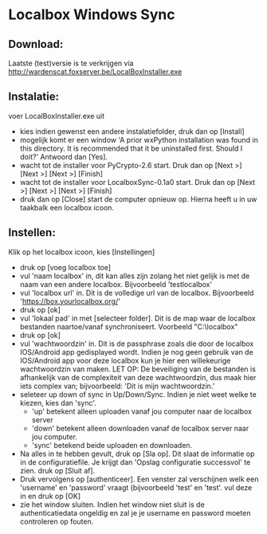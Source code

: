 Localbox Windows Sync
=====================

Download:
---------
Laatste (test)versie is te verkrijgen via http://wardenscat.foxserver.be/LocalBoxInstaller.exe

Instalatie:
-----------
voer LocalBoxInstaller.exe uit
- kies indien gewenst een andere instalatiefolder, druk dan op [Install]
- mogelijk komt er een window 'A prior wxPython installation was found in this directory. It is recommended that it be uninstalled first. Should I doit?' Antwoord dan [Yes].
- wacht tot de installer voor PyCrypto-2.6 start. Druk dan op [Next >] [Next >] [Next >] [Finish]
- wacht tot de installer voor LocalboxSync-0.1a0 start. Druk dan op [Next >] [Next >] [Next >] [Finish]
- druk dan op [Close]
start de computer opnieuw op. Hierna heeft u in uw taakbalk een localbox icoon.

Instellen:
----------
Klik op het localbox icoon, kies [Instellingen]
- druk op [voeg localbox toe]
- vul 'naam localbox' in, dit kan alles zijn zolang het niet gelijk is met de naam van een andere localbox. Bijvoorbeeld 'testlocalbox'
- vul 'localbox url' in. Dit is de volledige url van de localbox. Bijvoorbeeld 'https://box.yourlocalbox.org/'
- druk op [ok]
- vul 'lokaal pad' in met [selecteer folder]. Dit is de map waar de localbox bestanden naartoe/vanaf synchroniseert. Voorbeeld "C:\localbox\"
- druk op [ok]
- vul 'wachtwoordzin' in. Dit is de passphrase zoals die door de localbox IOS/Android app gedisplayed wordt. Indien je nog geen gebruik van de IOS/Android app voor deze localbox kun je hier een willekeurige wachtwoordzin van maken. LET OP: De beveiliging van de bestanden is afhankelijk van de complexiteit van deze wachtwoordzin, dus maak hier iets complex van; bijvoorbeeld: 'Dit is mijn wachtwoordzin.'
- seleteer up down of sync in Up/Down/Sync. Indien je niet weet welke te kiezen, kies dan 'sync'.
  * 'up' betekent alleen uploaden vanaf jou computer naar de localbox server
  * 'down' betekent alleen downloaden vanaf de localbox server naar jou computer.
  * 'sync' betekend beide uploaden en downloaden.
- Na alles in te hebben gevult, druk op [Sla op]. Dit slaat de informatie op in de configuratiefile. Je krijgt dan 'Opslag configuratie successvol' te zien. druk op [Sluit af].
- Druk vervolgens op [authenticeer]. Een venster zal verschijnen welk een 'username' en 'password' vraagt (bijvoorbeeld 'test' en 'test'. vul deze in en druk op [OK]
- zie het window sluiten. Indien het window niet sluit is de authenticatiedata ongeldig en zal je je username en password moeten controleren op fouten.





